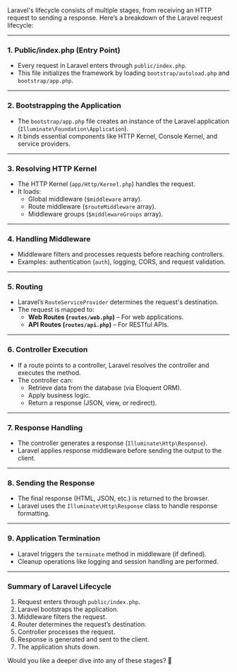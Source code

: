 Laravel's lifecycle consists of multiple stages, from receiving an HTTP request to sending a response. Here’s a breakdown of the Laravel request lifecycle:

---

### **1. Public/index.php (Entry Point)**
- Every request in Laravel enters through `public/index.php`. 
- This file initializes the framework by loading `bootstrap/autoload.php` and `bootstrap/app.php`.

---

### **2. Bootstrapping the Application**
- The `bootstrap/app.php` file creates an instance of the Laravel application (`Illuminate\Foundation\Application`).
- It binds essential components like HTTP Kernel, Console Kernel, and service providers.

---

### **3. Resolving HTTP Kernel**
- The HTTP Kernel (`app/Http/Kernel.php`) handles the request.
- It loads:
  - Global middleware (`$middleware` array).
  - Route middleware (`$routeMiddleware` array).
  - Middleware groups (`$middlewareGroups` array).

---

### **4. Handling Middleware**
- Middleware filters and processes requests before reaching controllers.
- Examples: authentication (`auth`), logging, CORS, and request validation.

---

### **5. Routing**
- Laravel’s `RouteServiceProvider` determines the request's destination.
- The request is mapped to:
  - **Web Routes (`routes/web.php`)** – For web applications.
  - **API Routes (`routes/api.php`)** – For RESTful APIs.

---

### **6. Controller Execution**
- If a route points to a controller, Laravel resolves the controller and executes the method.
- The controller can:
  - Retrieve data from the database (via Eloquent ORM).
  - Apply business logic.
  - Return a response (JSON, view, or redirect).

---

### **7. Response Handling**
- The controller generates a response (`Illuminate\Http\Response`).
- Laravel applies response middleware before sending the output to the client.

---

### **8. Sending the Response**
- The final response (HTML, JSON, etc.) is returned to the browser.
- Laravel uses the `Illuminate\Http\Response` class to handle response formatting.

---

### **9. Application Termination**
- Laravel triggers the `terminate` method in middleware (if defined).
- Cleanup operations like logging and session handling are performed.

---

### **Summary of Laravel Lifecycle**
1. Request enters through `public/index.php`.
2. Laravel bootstraps the application.
3. Middleware filters the request.
4. Router determines the request’s destination.
5. Controller processes the request.
6. Response is generated and sent to the client.
7. The application shuts down.

Would you like a deeper dive into any of these stages? 🚀
